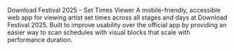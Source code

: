 Download Festival 2025 – Set Times Viewer
A mobile-friendly, accessible web app for viewing artist set times across all stages and days at Download Festival 2025. Built to improve usability over the official app by providing an easier way to scan schedules with visual blocks that scale with performance duration.